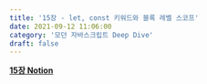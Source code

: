 ```yaml
---
title: '15장 - let, const 키워드와 블록 레벨 스코프'
date: 2021-09-12 11:06:00
category: '모던 자바스크립트 Deep Dive'
draft: false
---
```


**[15장 Notion](https://snowy-ink-04b.notion.site/15-let-const-65148ab40f4c454abbc486cbac6a329b)**

